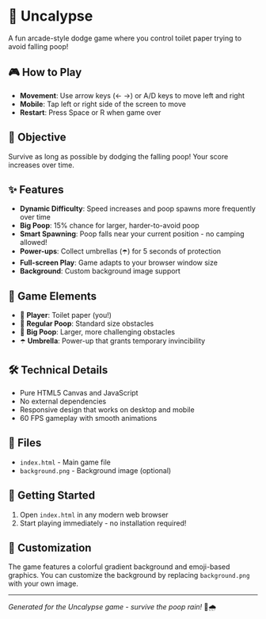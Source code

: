 # 🧻 Uncalypse

A fun arcade-style dodge game where you control toilet paper trying to avoid falling poop!

## 🎮 How to Play

- **Movement**: Use arrow keys (← →) or A/D keys to move left and right
- **Mobile**: Tap left or right side of the screen to move
- **Restart**: Press Space or R when game over

## 🎯 Objective

Survive as long as possible by dodging the falling poop! Your score increases over time.

## ✨ Features

- **Dynamic Difficulty**: Speed increases and poop spawns more frequently over time
- **Big Poop**: 15% chance for larger, harder-to-avoid poop
- **Smart Spawning**: Poop falls near your current position - no camping allowed!
- **Power-ups**: Collect umbrellas (☂️) for 5 seconds of protection
- **Full-screen Play**: Game adapts to your browser window size
- **Background**: Custom background image support

## 🎪 Game Elements

- 🧻 **Player**: Toilet paper (you!)
- 💩 **Regular Poop**: Standard size obstacles
- 💩 **Big Poop**: Larger, more challenging obstacles
- ☂️ **Umbrella**: Power-up that grants temporary invincibility

## 🛠 Technical Details

- Pure HTML5 Canvas and JavaScript
- No external dependencies
- Responsive design that works on desktop and mobile
- 60 FPS gameplay with smooth animations

## 📁 Files

- `index.html` - Main game file
- `background.png` - Background image (optional)

## 🚀 Getting Started

1. Open `index.html` in any modern web browser
2. Start playing immediately - no installation required!

## 🎨 Customization

The game features a colorful gradient background and emoji-based graphics. You can customize the background by replacing `background.png` with your own image.

---

*Generated for the Uncalypse game - survive the poop rain!* 💩🌧️